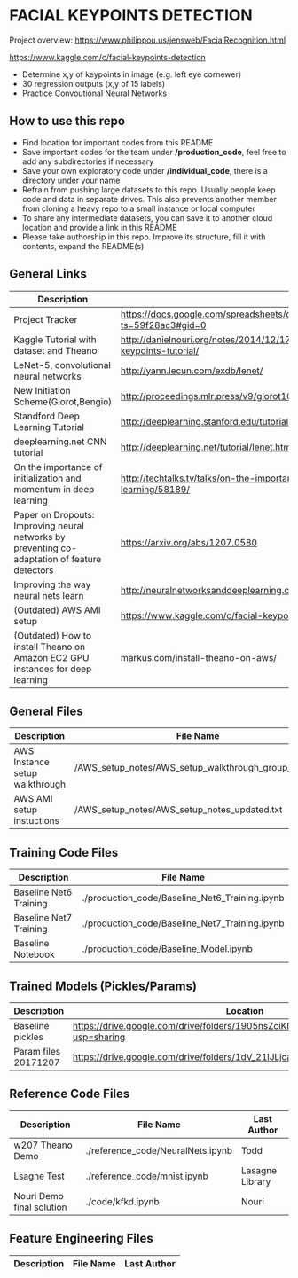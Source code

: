# FACIAL KEYPOINTS DETECTION

Project overview: https://www.philippou.us/jensweb/FacialRecognition.html

https://www.kaggle.com/c/facial-keypoints-detection

* Determine x,y of keypoints in image (e.g. left eye cornewer)
* 30 regression outputs (x,y of 15 labels)
* Practice Convoutional Neural Networks

## How to use this repo

* Find location for important codes from this README
* Save important codes for the team under **/production_code**, feel free to add any subdirectories if necessary
* Save your own exploratory code under **/individual_code**, there is a directory under your name
* Refrain from pushing large datasets to this repo. Usually people keep code and data in separate drives. This also prevents another member from cloning a heavy repo to a small instance or local computer
* To share any intermediate datasets, you can save it to another cloud location and provide a link in this README
* Please take authorship in this repo. Improve its structure, fill it with contents, expand the README(s)

## General Links

Description | Link
----------- | ----------- 
Project Tracker | https://docs.google.com/spreadsheets/d/1hUc1ZXwqwCgVeIJ2ozXZcG_ftYiB3fTBc4RM1zIZlFA/edit?ts=59f28ac3#gid=0
Kaggle Tutorial with dataset and Theano | http://danielnouri.org/notes/2014/12/17/using-convolutional-neural-nets-to-detect-facial-keypoints-tutorial/
LeNet-5, convolutional neural networks | http://yann.lecun.com/exdb/lenet/
New Initiation Scheme(Glorot,Bengio) | http://proceedings.mlr.press/v9/glorot10a/glorot10a.pdf
Standford Deep Learning Tutorial | http://deeplearning.stanford.edu/tutorial/
deeplearning.net CNN tutorial| http://deeplearning.net/tutorial/lenet.html
On the importance of initialization and momentum in deep learning | http://techtalks.tv/talks/on-the-importance-of-initialization-and-momentum-in-deep-learning/58189/
Paper on Dropouts: Improving neural networks by preventing co-adaptation of feature detectors | https://arxiv.org/abs/1207.0580
Improving the way neural nets learn | http://neuralnetworksanddeeplearning.com/chap3.html
(Outdated) AWS AMI setup | https://www.kaggle.com/c/facial-keypoints-detection#deep-learning-tutorial
(Outdated) How to install Theano on Amazon EC2 GPU instances for deep learning | markus.com/install-theano-on-aws/

## General Files

Description | File Name
----------- | -----------
AWS Instance setup walkthrough | /AWS_setup_notes/AWS_setup_walkthrough_group_AMI.txt
AWS AMI setup instuctions | /AWS_setup_notes/AWS_setup_notes_updated.txt


## Training Code Files

Description | File Name
----------- | -----------
Baseline Net6 Training | ./production_code/Baseline_Net6_Training.ipynb
Baseline Net7 Training | ./production_code/Baseline_Net7_Training.ipynb
Baseline Notebook | ./production_code/Baseline_Model.ipynb


## Trained Models (Pickles/Params)

Description | Location
----------- | -----------
Baseline pickles | https://drive.google.com/drive/folders/1905nsZciKMTw2IeH8_9rpGQBAygbTuc6?usp=sharing
Param files 20171207 | https://drive.google.com/drive/folders/1dV_21lJLjcaLttn4rBozf-SNbBFTYTZ_

## Reference Code Files

Description | File Name | Last Author
----------- | ----------- | -----------
w207 Theano Demo | ./reference_code/NeuralNets.ipynb | Todd 
Lsagne Test | ./reference_code/mnist.ipynb | Lasagne Library
Nouri Demo final solution | ./code/kfkd.ipynb | Nouri 


## Feature Engineering Files

Description | File Name | Last Author
-----|--------|------------





